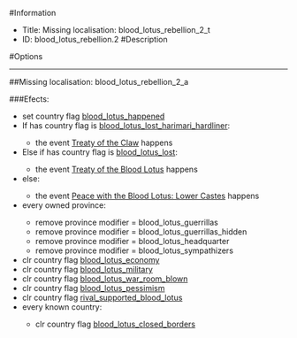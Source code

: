 #Information
 - Title: Missing localisation: blood_lotus_rebellion_2_t
 - ID: blood_lotus_rebellion.2
#Description

#Options

___
##Missing localisation: blood_lotus_rebellion_2_a

###Efects:<ul><li>set country flag [blood_lotus_happened](../flags/blood_lotus_happened.md)</li><li>If has country flag is [blood_lotus_lost_harimari_hardliner](../flags/blood_lotus_lost_harimari_hardliner.md):</li><ul><li>the event [Treaty of the Claw](../events/treaty_of_the_claw.md) happens</li></ul><li>Else if has country flag is [blood_lotus_lost](../flags/blood_lotus_lost.md):</li><ul><li>the event [Treaty of the Blood Lotus](../events/treaty_of_the_blood_lotus.md) happens</li></ul><li>else:</li><ul><li>the event [Peace with the Blood Lotus: Lower Castes](../events/peace_with_the_blood_lotus_lower_castes.md) happens</li></ul><li>every owned province:</li><ul><li>remove province modifier = blood_lotus_guerrillas</li><li>remove province modifier = blood_lotus_guerrillas_hidden</li><li>remove province modifier = blood_lotus_headquarter</li><li>remove province modifier = blood_lotus_sympathizers</li></ul><li>clr country flag [blood_lotus_economy](../flags/blood_lotus_economy.md)</li><li>clr country flag [blood_lotus_military](../flags/blood_lotus_military.md)</li><li>clr country flag [blood_lotus_war_room_blown](../flags/blood_lotus_war_room_blown.md)</li><li>clr country flag [blood_lotus_pessimism](../flags/blood_lotus_pessimism.md)</li><li>clr country flag [rival_supported_blood_lotus](../flags/rival_supported_blood_lotus.md)</li><li>every known country:</li><ul><li>clr country flag [blood_lotus_closed_borders](../flags/blood_lotus_closed_borders.md)</li></ul></ul>
